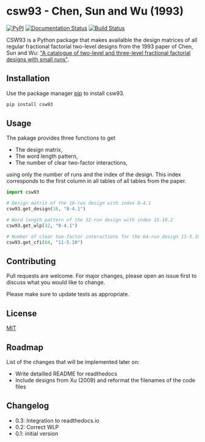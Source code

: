 # csw93 - Chen, Sun and Wu (1993)
[![PyPI](https://img.shields.io/pypi/v/csw93)](https://pypi.org/project/csw93/)
[![Documentation Status](https://readthedocs.org/projects/csw93/badge/?version=latest)](https://csw93.readthedocs.io/en/latest/?badge=latest)
[![Build Status](https://app.travis-ci.com/ABohynDOE/csw93.svg?branch=main)](https://app.travis-ci.com/ABohynDOE/csw93)

CSW93 is a Python package that makes availalble the design matrices of all regular fractional factorial two-level designs from the 1993 paper of Chen, Sun and Wu: ["A catalogue of two-level and three-level fractional factorial designs with small runs"][1].

[1]: <https://www.jstor.org/stable/1403599>

## Installation

Use the package manager [pip](https://pip.pypa.io/en/stable/) to install csw93.

```bash
pip install csw93
```

## Usage

The pakage provides three functions to get

- The design matrix,
- The word length pattern,
- The number of clear two-factor interactions,

using only the number of runs and the index of the design.
This index corresponds to the first column in all tables of all tables from the paper.

```python
import csw93

# Design matrix of the 16-run design with index 8-4.1
csw93.get_design(16, "8-4.1")

# Word length pattern of the 32-run design with index 15-10.2
csw93.get_wlp(32, "8-4.1")

# Number of clear two-factor interactions for the 64-run design 11-5.10
csw93.get_cfi(64, "11-5.10")
```

## Contributing

Pull requests are welcome. For major changes, please open an issue first to discuss what you would like to change.

Please make sure to update tests as appropriate.

## License

[MIT](https://choosealicense.com/licenses/mit/)

## Roadmap

List of the changes that will be implemented later on:

- Write detailled README for readthedocs
- Include designs from Xu (2009) and reformat the filenames of the code files

## Changelog

- 0.3: Integration to readthedocs.io
- 0.2: Correct WLP
- 0.1: initial version
